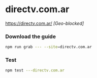 # directv.com.ar

https://directv.com.ar/ _[Geo-blocked]_

### Download the guide

```sh
npm run grab --- --site=directv.com.ar
```

### Test

```sh
npm test ---directv.com.ar
```
